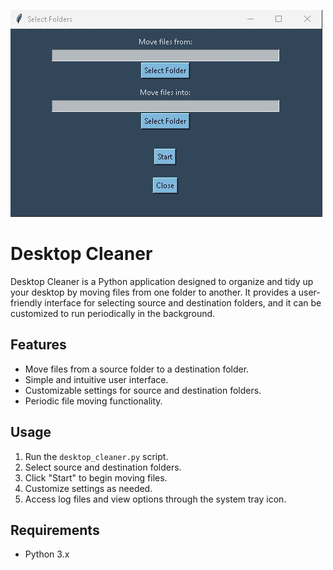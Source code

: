 
![Example](https://github.com/Paul-IkaSpark/Desktop-Cleaner/blob/main/example/example.jpg)

# Desktop Cleaner

Desktop Cleaner is a Python application designed to organize and tidy up your desktop by moving files from one folder to another. It provides a user-friendly interface for selecting source and destination folders, and it can be customized to run periodically in the background.

## Features

- Move files from a source folder to a destination folder.
- Simple and intuitive user interface.
- Customizable settings for source and destination folders.
- Periodic file moving functionality.

## Usage

1. Run the `desktop_cleaner.py` script.
2. Select source and destination folders.
3. Click "Start" to begin moving files.
4. Customize settings as needed.
5. Access log files and view options through the system tray icon.

## Requirements

- Python 3.x
